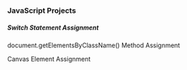 <h3>JavaScript Projects</h3>
<h5>Switch Statement Assignment</h5>
<p>document.getElementsByClassName() Method Assignment</p>
<p>Canvas Element Assignment</p>
<p></p>